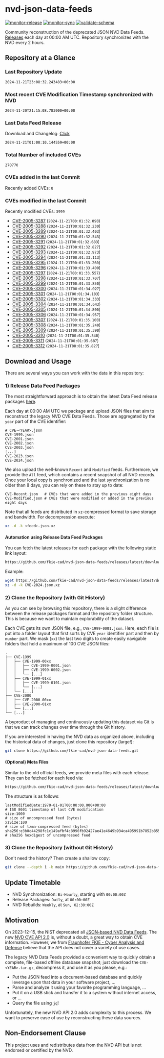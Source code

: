 # nvd-json-data-feeds

[![monitor-release](https://github.com/fkie-cad/nvd-json-data-feeds/actions/workflows/monitor_release.yml/badge.svg)](https://github.com/fkie-cad/nvd-json-data-feeds/actions/workflows/monitor_release.yml)
[![monitor-sync](https://github.com/fkie-cad/nvd-json-data-feeds/actions/workflows/monitor_sync.yml/badge.svg)](https://github.com/fkie-cad/nvd-json-data-feeds/actions/workflows/monitor_sync.yml)
[![validate-schema](https://github.com/fkie-cad/nvd-json-data-feeds/actions/workflows/validate_schema.yml/badge.svg)](https://github.com/fkie-cad/nvd-json-data-feeds/actions/workflows/validate_schema.yml)

Community reconstruction of the deprecated JSON NVD Data Feeds.
[Releases](https://github.com/fkie-cad/nvd-json-data-feeds/releases/latest) each day at 00:00 AM UTC.
Repository synchronizes with the NVD every 2 hours.

## Repository at a Glance

### Last Repository Update

```plain
2024-11-21T23:08:32.243483+00:00
```

### Most recent CVE Modification Timestamp synchronized with NVD

```plain
2024-11-20T21:15:08.783000+00:00
```

### Last Data Feed Release

Download and Changelog: [Click](https://github.com/fkie-cad/nvd-json-data-feeds/releases/latest)

```plain
2024-11-21T01:00:10.144559+00:00
```

### Total Number of included CVEs

```plain
270770
```

### CVEs added in the last Commit

Recently added CVEs: `0`



### CVEs modified in the last Commit

Recently modified CVEs: `3999`

- [CVE-2005-3287](CVE-2005/CVE-2005-32xx/CVE-2005-3287.json) (`2024-11-21T00:01:32.090`)
- [CVE-2005-3288](CVE-2005/CVE-2005-32xx/CVE-2005-3288.json) (`2024-11-21T00:01:32.230`)
- [CVE-2005-3289](CVE-2005/CVE-2005-32xx/CVE-2005-3289.json) (`2024-11-21T00:01:32.403`)
- [CVE-2005-3290](CVE-2005/CVE-2005-32xx/CVE-2005-3290.json) (`2024-11-21T00:01:32.543`)
- [CVE-2005-3291](CVE-2005/CVE-2005-32xx/CVE-2005-3291.json) (`2024-11-21T00:01:32.683`)
- [CVE-2005-3292](CVE-2005/CVE-2005-32xx/CVE-2005-3292.json) (`2024-11-21T00:01:32.827`)
- [CVE-2005-3293](CVE-2005/CVE-2005-32xx/CVE-2005-3293.json) (`2024-11-21T00:01:32.973`)
- [CVE-2005-3294](CVE-2005/CVE-2005-32xx/CVE-2005-3294.json) (`2024-11-21T00:01:33.113`)
- [CVE-2005-3295](CVE-2005/CVE-2005-32xx/CVE-2005-3295.json) (`2024-11-21T00:01:33.260`)
- [CVE-2005-3296](CVE-2005/CVE-2005-32xx/CVE-2005-3296.json) (`2024-11-21T00:01:33.400`)
- [CVE-2005-3297](CVE-2005/CVE-2005-32xx/CVE-2005-3297.json) (`2024-11-21T00:01:33.557`)
- [CVE-2005-3298](CVE-2005/CVE-2005-32xx/CVE-2005-3298.json) (`2024-11-21T00:01:33.707`)
- [CVE-2005-3299](CVE-2005/CVE-2005-32xx/CVE-2005-3299.json) (`2024-11-21T00:01:33.850`)
- [CVE-2005-3300](CVE-2005/CVE-2005-33xx/CVE-2005-3300.json) (`2024-11-21T00:01:34.027`)
- [CVE-2005-3301](CVE-2005/CVE-2005-33xx/CVE-2005-3301.json) (`2024-11-21T00:01:34.183`)
- [CVE-2005-3302](CVE-2005/CVE-2005-33xx/CVE-2005-3302.json) (`2024-11-21T00:01:34.333`)
- [CVE-2005-3304](CVE-2005/CVE-2005-33xx/CVE-2005-3304.json) (`2024-11-21T00:01:34.643`)
- [CVE-2005-3305](CVE-2005/CVE-2005-33xx/CVE-2005-3305.json) (`2024-11-21T00:01:34.800`)
- [CVE-2005-3306](CVE-2005/CVE-2005-33xx/CVE-2005-3306.json) (`2024-11-21T00:01:34.957`)
- [CVE-2005-3307](CVE-2005/CVE-2005-33xx/CVE-2005-3307.json) (`2024-11-21T00:01:35.100`)
- [CVE-2005-3308](CVE-2005/CVE-2005-33xx/CVE-2005-3308.json) (`2024-11-21T00:01:35.240`)
- [CVE-2005-3309](CVE-2005/CVE-2005-33xx/CVE-2005-3309.json) (`2024-11-21T00:01:35.390`)
- [CVE-2005-3310](CVE-2005/CVE-2005-33xx/CVE-2005-3310.json) (`2024-11-21T00:01:35.540`)
- [CVE-2005-3311](CVE-2005/CVE-2005-33xx/CVE-2005-3311.json) (`2024-11-21T00:01:35.687`)
- [CVE-2005-3312](CVE-2005/CVE-2005-33xx/CVE-2005-3312.json) (`2024-11-21T00:01:35.827`)


## Download and Usage

There are several ways you can work with the data in this repository:

### 1) Release Data Feed Packages

The most straightforward approach is to obtain the latest Data Feed release packages [here](https://github.com/fkie-cad/nvd-json-data-feeds/releases/latest).

Each day at 00:00 AM UTC we package and upload JSON files that aim to reconstruct the legacy NVD CVE Data Feeds.
Those are aggregated by the `year` part of the CVE identifier:

```
# CVE-<YEAR>.json
CVE-1999.json
CVE-2001.json
CVE-2002.json
CVE-2003.json
[...]
CVE-2023.json
CVE-2024.json
```

We also upload the well-known `Recent` and `Modified` feeds.
Furthermore, we provide the `All` feed, which contains a recent snapshot of all NVD records.
Once your local copy is synchronized and the last synchronization is no older than 8 days, you can rely on these to stay up to date:

```plain
CVE-Recent.json   # CVEs that were added in the previous eight days
CVE-Modified.json # CVEs that were modified or added in the previous eight days
```

Note that all feeds are distributed in `xz`-compressed format to save storage and bandwidth.
For decompression execute:

```sh
xz -d -k <feed>.json.xz
```

#### Automation using Release Data Feed Packages

You can fetch the latest releases for each package with the following static link layout:

```sh
https://github.com/fkie-cad/nvd-json-data-feeds/releases/latest/download/CVE-<YEAR>.json.xz
```

Example:

```sh
wget https://github.com/fkie-cad/nvd-json-data-feeds/releases/latest/download/CVE-2024.json.xz
xz -d -k CVE-2024.json.xz
```

### 2) Clone the Repository (with Git History)

As you can see by browsing this repository, there is a slight difference between the release packages format and the repository folder structure.
This is because we want to maintain explorability of the dataset.

Each CVE gets its own JSON file, e.g., `CVE-1999-0001.json`.
Here, each file is put into a folder layout that first sorts by CVE `year` identifier part and then by `number` part.
We mask (`xx`) the last two digits to create easily navigable folders that hold a maximum of 100 CVE JSON files:

```plain
.
├── CVE-1999
│   ├── CVE-1999-00xx
│   │   ├── CVE-1999-0001.json
│   │   ├── CVE-1999-0002.json
│   │   └── [...]
│   ├── CVE-1999-01xx
│   │   ├── CVE-1999-0101.json
│   │   └── [...]
│   └── [...]
├── CVE-2000
│   ├── CVE-2000-00xx
│   ├── CVE-2000-01xx
│   └── [...]
└── [...]
```

A byproduct of managing and continuously updating this dataset via Git is that we can track changes over time through the Git history.

If you are interested in having the NVD data as organized above, including the historical data of changes, just clone this repository (large!):

```sh
git clone https://github.com/fkie-cad/nvd-json-data-feeds.git
```

#### (Optional) Meta Files

Similar to the old official feeds, we provide meta files with each release. They can be fetched for each feed via:

```sh
https://github.com/fkie-cad/nvd-json-data-feeds/releases/latest/download/CVE-<YEAR>.meta
```

The structure is as follows:

```plain
lastModifiedDate:1970-01-01T00:00:00.000+00:00                          # ISO 8601 timestamp of last CVE modification
size:1000                                                               # size of uncompressed feed (bytes)
xzSize:100                                                              # size of lzma-compressed feed (bytes)
sha256:e3b0c44298fc1c149afbf4c8996fb92427ae41e4649b934ca495991b7852b855 # sha256 hexdigest of uncompressed feed
```

### 3) Clone the Repository (without Git History)

Don't need the history? Then create a shallow copy:

```sh
git clone --depth 1 -b main https://github.com/fkie-cad/nvd-json-data-feeds.git
```


## Update Timetable

* NVD Synchronization: `Bi-Hourly`, starting with `00:00:00Z`
* Release Packages: `Daily`, at `00:00:00Z`
* NVD Rebuilds: `Weekly`, at `Sun, 02:30:00Z`


## Motivation

On 2023-12-15, the NIST deprecated all [JSON-based NVD Data Feeds](https://nvd.nist.gov/vuln/data-feeds#divRetirementBanner-1).
The new [NVD CVE API 2.0](https://nvd.nist.gov/developers/vulnerabilities) is, without a doubt, a great way to obtain CVE information.
However, we from [Fraunhofer FKIE - Cyber Analysis and Defense](https://www.fkie.fraunhofer.de/en/departments/cad.html) believe that the API does not cover a variety of use cases.

The legacy NVD Data Feeds provided a convenient way to quickly obtain a complete, file-based offline database snapshot; just download the `CVE-<YEAR>.tar.gz`, decompress it, and use it as you please, e.g.:

- Put the JSON feed into a document-based database and quickly leverage upon that data in your software project, ...
- Parse and analyze it using your favorite programming language, ...
- Put it on a USB stick and transfer it to a system without internet access, or ...
- Query the file using `jq`!

Unfortunately, the new NVD API 2.0 adds complexity to this process.
We want to preserve ease of use by reconstructing these data sources.

## Non-Endorsement Clause

This project uses and redistributes data from the NVD API but is not endorsed or certified by the NVD.